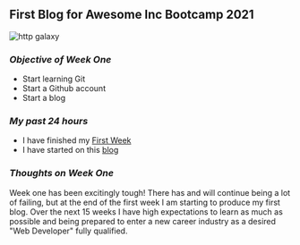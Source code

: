 ## **First Blog for Awesome Inc Bootcamp 2021** 

![http galaxy](https://upload.wikimedia.org/wikipedia/commons/9/9e/Milky_Way_Arch.jpg)


 ### *Objective of Week One*
- Start learning Git 
- Start a Github account
- Start a blog


### *My past 24 hours*
  - I have finished my [First Week](https://lab.github.com/githubtraining/first-week-on-github)
  - I have started on this [blog](https://github.com/curry-scott/curry-scott.github.io)
           
    
### *Thoughts on Week One*
   Week one has been excitingly tough! There has and will continue being a lot of failing, but at the end of the first week I am starting to produce my first blog. Over the next 15 weeks I have high expectations to learn as much as possible and being prepared to enter a new career industry as a desired "Web Developer" fully qualified. 
  
 
    
    
    
    
